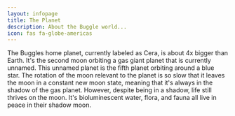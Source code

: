 ```yaml
---
layout: infopage
title: The Planet
description: About the Buggle world...
icon: fas fa-globe-americas
---
```

The Buggles home planet, currently labeled as Cera, is about 4x bigger than Earth. 
It's the second moon orbiting a gas giant planet that is currently unnamed. 
This unnamed planet is the fifth planet orbiting around a blue star. 
The rotation of the moon relevant to the planet is so slow that it leaves the moon 
in a constant new moon state, meaning that it's always in the shadow of the gas planet. 
However, despite being in a shadow, life still thrives on the moon. 
It's bioluminescent water, flora, and fauna all live in peace in their shadow moon.
